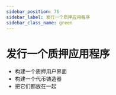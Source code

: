```yaml
---
sidebar_position: 76
sidebar_label: 发行一个质押应用程序
sidebar_class_name: green
---
```


# 发行一个质押应用程序

- 构建一个质押用户界面
- 构建一个代币铸造器
- 把它们都放在一起
